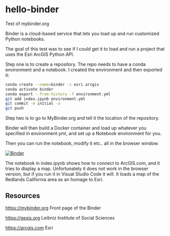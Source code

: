 # hello-binder
Test of mybinder.org

Binder is a cloud-based service that lets you load up and run customized Python notebooks.

The goal of this test was to see if I could get it to load and run a project that uses the Esri ArcGIS Python API.

Step one is to create a repository. The repo needs to have a conda environment and a notebook.
I created the environment and then exported it:

```bash
conda create --name=binder -c esri arcgis
conda activate binder
conda export --from-history -f environment.yml
git add index.ipynb environment.yml
git commit -m initial -a
git push
```

Step two is to go to MyBinder.org and tell it the location of the repository.

Binder will then build a Docker container and load up whatever you specified in environment.yml, and set up a Notebook environment for you.

Then you can run the notebook, modify it etc.. all in the browser window.

[![Binder](https://mybinder.org/badge_logo.svg)](https://mybinder.org/v2/gh/brian32768/hello-binder/main)

The notebook in index.ipynb shows how to connect to ArcGIS.com, 
and it tries to display a map. Unfortunately it does not work in the browser version, 
but if you run it in Visual Studio Code it will. It loads a map of the Redlands California area
as an homage to Esri.

## Resources

https://mybinder.org Front page of the Binder

https://gesis.org Leibniz Institute of Social Sciences

https://arcgis.com Esri

